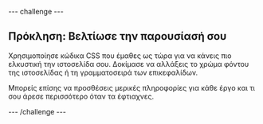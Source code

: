 --- challenge ---

## Πρόκληση: Βελτίωσε την παρουσίασή σου

Χρησιμοποίησε κώδικα CSS που έμαθες ως τώρα για να κάνεις πιο ελκυστική την ιστοσελίδα σου. Δοκίμασε να αλλάξεις το χρώμα φόντου της ιστοσελίδας ή τη γραμματοσειρά των επικεφαλίδων.

Μπορείς επίσης να προσθέσεις μερικές πληροφορίες για κάθε έργο και τι σου άρεσε περισσότερο όταν τα έφτιαχνες.

--- /challenge ---